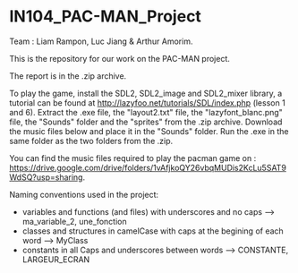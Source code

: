 # IN104_PAC-MAN_Project
Team : Liam Rampon, Luc Jiang & Arthur Amorim.

This is the repository for our work on the PAC-MAN project.

The report is in the .zip archive.

To play the game, install the SDL2, SDL2_image and SDL2_mixer library, a tutorial can be found at http://lazyfoo.net/tutorials/SDL/index.php (lesson 1 and 6). 
Extract the .exe file, the "layout2.txt" file, the "lazyfont_blanc.png" file, the "Sounds" folder and the "sprites" from the .zip archive.
Download the music files below and place it in the "Sounds" folder.
Run the .exe in the same folder as the two folders from the .zip.

You can find the music files required to play the pacman game on : https://drive.google.com/drive/folders/1vAfjkoQY26vbqMUDis2KcLu5SAT9WdSQ?usp=sharing.


Naming conventions used in the project:

- variables and functions (and files) with underscores and no caps --> ma_variable_2, une_fonction
- classes and structures in camelCase with caps at the begining of each word --> MyClass
- constants in all Caps and underscores between words --> CONSTANTE, LARGEUR_ECRAN
